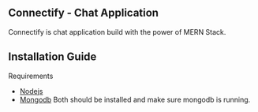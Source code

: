 ## Connectify - Chat Application
Connectify is chat application build with the power of MERN Stack. 

## Installation Guide
Requirements
* [Nodejs](https://nodejs.org/en/download)
* [Mongodb](https://www.mongodb.com/docs/manual/administration/install-community/)
Both should be installed and make sure mongodb is running.
